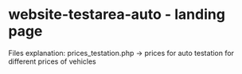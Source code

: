 # website-testarea-auto - landing page

Files explanation:
      prices_testation.php -> prices for auto testation for different prices of vehicles
